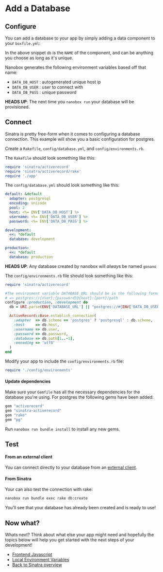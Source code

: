 # Add a Database

## Configure
You can add a database to your app by simply adding a data component to your `boxfile.yml`:

<div class="meta" data-class="snippet" data-optional-components="postgres,mysql,mongo" ></div>

In the above snippet `db` is the `NAME` of the component, and can be anything you choose as long as it's unique.

Nanobox generates the following environment variables based off that name:

* `DATA_DB_HOST` : autogenerated unique host ip
* `DATA_DB_USER` : user to connect with
* `DATA_DB_PASS` : unique password

**HEADS UP**: The next time you `nanobox run` your database will be provisioned.

## Connect
Sinatra is pretty free-form when it comes to configuring a database connection. This example will show you a basic configuration for postgres.

Create a `Rakefile`, `config/database.yml`, and `config/environments.rb`.

The `Rakefile` should look something like this:

<div class="meta" data-class="configFile" data-run="Rakefile"></div>

```rake
require 'sinatra/activerecord'
require 'sinatra/activerecord/rake'
require './app'
```

The `config/database.yml` should look something like this:

<div class="meta" data-class="configFile" data-run="config/database.yml"></div>

```yaml
default: &default
  adapter: postgresql
  encoding: unicode
  pool: 2
  host: <%= ENV['DATA_DB_HOST'] %>
  username: <%= ENV['DATA_DB_USER'] %>
  password: <%= ENV['DATA_DB_PASS'] %>

development:
  <<: *default
  database: development

production:
  <<: *default
  database: production
```

**HEADS UP**: Any database created by nanobox will *always* be named `gonano`

The `config/environments.rb` file should look something like this:

<div class="meta" data-class="configFile" data-run="config/environments.rb"></div>

```ruby
require 'sinatra/activerecord'

#The environment variable DATABASE_URL should be in the following format:
# => postgres://{user}:{password}@{host}:{port}/path
configure :production, :development do
  db = URI.parse(ENV['DATABASE_URL'] || "postgres://#{ENV['DATA_DB_USER']}:#{ENV['DATA_DB_PASS']}@#{ENV['DATA_DB_HOST']}/gonano")

  ActiveRecord::Base.establish_connection(
    :adapter  => db.scheme == 'postgres' ? 'postgresql' : db.scheme,
    :host     => db.host,
    :username => db.user,
    :password => db.password,
    :database => db.path[1..-1],
    :encoding => 'utf8'
  )
end
```

Modify your app to include the `config/environments.rb` file:

```ruby
require './config/environments'
```

#### Update dependencies
Make sure your `Gemfile` has all the necessary dependencies for the database you're using. For postgres the following gems have been added:

```ruby
gem "activerecord"
gem "sinatra-activerecord"
gem "rake"
gem "pg"
```

Run `nanobox run bundle install` to install any new gems.

## Test

#### From an external client
You can connect directly to your database from an <a href="https://docs.nanobox.io/data-management/managing-local-data/" target="\_blank">external client</a>.

#### From Sinatra
Your can also test the connection with rake:

```bash
nanobox run bundle exec rake db:create
```

You'll see that your database has already been created and is ready to use!

## Now what?
Whats next? Think about what else your app might need and hopefully the topics below will help you get started with the next steps of your development!

* [Frontend Javascript](/ruby/sinatra/frontend-javascript)
* [Local Environment Variables](/ruby/sinatra/local-evars)
* [Back to Sinatra overview](/ruby/sinatra)
